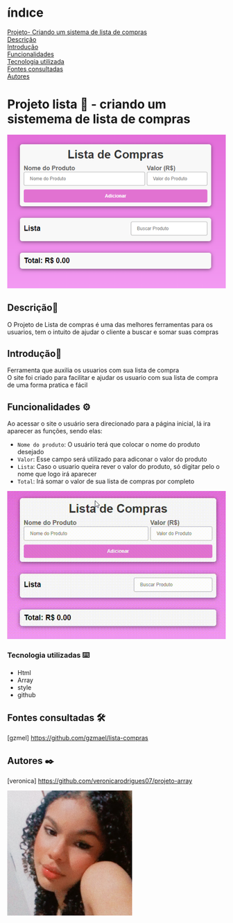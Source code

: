 # ı́ndıce

[Projeto- Criando um sistema de lista de compras](#projeto---criando-lista-de-compra)  
[Descrição](#descri%C3%A7%C3%A3o)  
[Introdução](#introdu%C3%A7%C3%A3o)  
[Funcionalidades](#funcionalidades)  
[Tecnologia utilizada](#tecnologia-utilizadas)  
[Fontes consultadas](#fontes-consultadas)  
[Autores](#autores)  

# Projeto lista 🚀 - criando um sistemema de lista de compras

![image info](img/tela.png) 

## Descrição📝
O Projeto de Lista de compras é uma das melhores ferramentas para os usuarios, tem o intuito de ajudar o cliente a buscar e somar suas compras 

## Introdução📌
Ferramenta que auxilia os usuarios com sua lista de compra  
O site foi criado para facilitar e ajudar os usuario com sua lista de compra de uma forma pratica e fácil 

## Funcionalidades ⚙️
Ao acessar o site o usuário sera direcionado para a página inicial, lá ira aparecer as funções, sendo elas: 
  - `Nome do produto`: O usuário terá que colocar o nome do produto desejado  
 -  `Valor`: Esse campo será utilizado para adiconar o valor do produto  
  - `Lista`: Caso o usuario queira rever o valor do produto, só digitar pelo o nome que logo irá aparecer 
  - `Total`: Irá somar o valor de sua lista de compras por completo

 ![image info](video/gif.gif) 

 ### Tecnologia utilizadas ⌨️ 
* Html
* Array
* style
* github

## Fontes consultadas 🛠️
[gzmel] https://github.com/gzmael/lista-compras

## Autores ✒️
[veronica] https://github.com/veronicarodrigues07/projeto-array  

![image info](img/foto.png)


